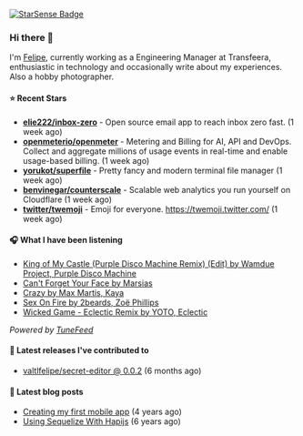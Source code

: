 <a href="https://starsense.app/developer-types" target="_blank"><img src="https://starsense.app/api/badge/?user=valtlfelipe" alt="StarSense Badge"></a>

### Hi there 👋

I'm [Felipe](https://felipevm.com), currently working as a Engineering Manager at Transfeera, enthusiastic in technology and occasionally write about my experiences. Also a hobby photographer.

#### ⭐ Recent Stars
- **[elie222/inbox-zero](https://github.com/elie222/inbox-zero)** - Open source email app to reach inbox zero fast. (1 week ago)
- **[openmeterio/openmeter](https://github.com/openmeterio/openmeter)** - Metering and Billing for AI, API and DevOps. Collect and aggregate millions of usage events in real-time and enable usage-based billing. (1 week ago)
- **[yorukot/superfile](https://github.com/yorukot/superfile)** - Pretty fancy and modern terminal file manager (1 week ago)
- **[benvinegar/counterscale](https://github.com/benvinegar/counterscale)** - Scalable web analytics you run yourself on Cloudflare (1 week ago)
- **[twitter/twemoji](https://github.com/twitter/twemoji)** - Emoji for everyone. https://twemoji.twitter.com/ (1 week ago)

#### 🎧 What I have been listening
- [King of My Castle (Purple Disco Machine Remix) (Edit) by Wamdue Project, Purple Disco Machine](https://open.spotify.com/track/5oQwwbj26sFjxlL1oT4TJU)
- [Can&#39;t Forget Your Face by Marsias](https://open.spotify.com/track/1RpKULVooOuEzgpver8hof)
- [Crazy by Max Martis, Kaya](https://open.spotify.com/track/3A6zvZRo7U6tV5LbyVeun1)
- [Sex On Fire by 2beards, Zoë Phillips](https://open.spotify.com/track/1klCIz6RrwhL2bSe8zYafQ)
- [Wicked Game - Eclectic Remix by YOTO, Eclectic](https://open.spotify.com/track/3FBA3fKXCmDUvgktbcpBQs)

_Powered by [TuneFeed](https://tunefeed.app?ref=valtlfelipe-gh-profile)_ 

#### 🚀 Latest releases I've contributed to


- [valtlfelipe/secret-editor @ 0.0.2](https://github.com/valtlfelipe/secret-editor/releases/tag/0.0.2) (6 months ago)

#### 📄 Latest blog posts
- [Creating my first mobile app](https://felipevm.com/posts/creating-my-first-mobile-app/) (4 years ago)
- [Using Sequelize With Hapijs](https://felipevm.com/posts/using-sequelize-with-hapijs/) (6 years ago)
